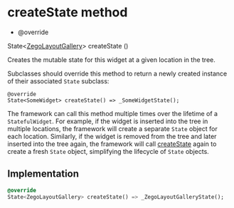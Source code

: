 


# createState method







- @override

State&lt;[ZegoLayoutGallery](../../zego_uikit_prebuilt_live_audio_room/ZegoLayoutGallery-class.md)> createState
()





<p>Creates the mutable state for this widget at a given location in the tree.</p>
<p>Subclasses should override this method to return a newly created
instance of their associated <code>State</code> subclass:</p>
<pre class="language-dart"><code class="language-dart">@override
State&lt;SomeWidget&gt; createState() =&gt; _SomeWidgetState();
</code></pre>
<p>The framework can call this method multiple times over the lifetime of
a <code>StatefulWidget</code>. For example, if the widget is inserted into the tree
in multiple locations, the framework will create a separate <code>State</code> object
for each location. Similarly, if the widget is removed from the tree and
later inserted into the tree again, the framework will call <a href="../../zego_uikit_prebuilt_live_audio_room/ZegoLayoutGallery/createState.md">createState</a>
again to create a fresh <code>State</code> object, simplifying the lifecycle of
<code>State</code> objects.</p>



## Implementation

```dart
@override
State<ZegoLayoutGallery> createState() => _ZegoLayoutGalleryState();
```







